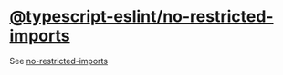 [@typescript-eslint/no-restricted-imports](https://typescript-eslint.io/rules/no-restricted-imports)
====================================================================================================
See [no-restricted-imports](../eslint/no-restricted-imports.md)
